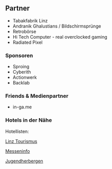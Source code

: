 ## Partner

* Tabakfabrik Linz
* Andranik Ghalustians / Bildschirmsprünge
* Retrobörse
* Hi Tech Computer - real overclocked gaming
* Radiated Pixel

### Sponsoren

* Sproing
* Cyberith
* Actionwerk
* Backlab


### Friends & Medienpartner
* in-ga.me


### Hotels in der Nähe
Hotellisten:

[Linz Tourismus](http://www.linztourismus.at/unterkuenfte/)

[Messeninfo](http://www.messeninfo.de/Hotels-Tabakfabrik-Linz-Entwicklungs-Betriebs-GmbH-Linz-ZS7172.html)

[Jugendherbergen](http://www.jugendherbergsverband.at/herbergen/linz/)


